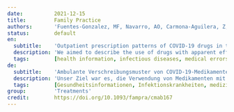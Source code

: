 ```yaml
---
date:          2021-12-15
title:         Family Practice
authors:       'Fuentes-Gonzalez, MF, Navarro, AO, Carmona-Aguilera, Z, et al.'
status:        default
en:
  subtitle:    'Outpatient prescription patterns of COVID-19 drugs in the metropolitan area of Mexico City'
  description: 'We aimed to describe the use of drugs with apparent efficacy in ambulatory patients with confirmed COVID-19 and the relationship of Google Trends searches with prescriptions and the total number of COVID-19 cases in Mexico City. Between March 2020 and February 2021, we surveyed 350 patients confirmed to have COVID-19 across 3 hospitals in Mexico City for their ambulatory prescriptions. We analysed the correlation between prescription patterns of 4 drugs with apparent efficacy against COVID-19, Google Trends searches for these drugs, and the overall number of confirmed COVID-19 cases in Mexico City. We included 350 patients, of whom 59% were women with a median age of 38 years (interquartile range, 29–51), and 72% had a bachelor’s degree or higher. There were ambulatory medical prescriptions in 172 (49%) patients, and self-prescriptions were reported in 99 (28%) patients. The prescription rate was high for hydroxychloroquine/azithromycin (19%) and dexamethasone (25%). There was a decrease in the prescription of hydroxychloroquine (P < 0.001) and a strong positive correlation between hydroxychloroquine prescription and online searches for hydroxychloroquine. There was a strong positive correlation between online searches for azithromycin, dexamethasone, ivermectin, and vitamin D and the number of confirmed COVID-19 cases. During the COVID-19 pandemic, there was a high proportion of prescriptions for hydroxychloroquine/azithromycin and dexamethasone despite their unproven efficacy. Analysis of Google Trends showed a strong correlation between the overall number of confirmed COVID-19 cases and searches for such drugs, suggesting a higher rate of prescriptions. Analysis of online searches could thus help to actively survey public health behaviours in the future.'
  tags:        [health information, infectious diseases, medical errors/patient safety, prescription drug monitoring programs, self-management]
de:
  subtitle:    'Ambulante Verschreibungsmuster von COVID-19-Medikamenten im Großraum Mexiko-Stadt'
  description: 'Unser Ziel war es, die Verwendung von Medikamenten mit offensichtlicher Wirksamkeit bei ambulanten Patienten mit bestätigter COVID-19 zu beschreiben und das Verhältnis von Google Trends-Suchen zu Verschreibungen und der Gesamtzahl der COVID-19-Fälle in Mexiko-Stadt zu untersuchen. Zwischen März 2020 und Februar 2021 befragten wir 350 Patienten mit bestätigter COVID-19 in drei Krankenhäusern in Mexiko-Stadt nach ihren ambulanten Verschreibungen. Wir analysierten die Korrelation zwischen den Verschreibungsmustern von 4 Medikamenten mit offensichtlicher Wirksamkeit gegen COVID-19, Google Trends-Suchen nach diesen Medikamenten und der Gesamtzahl der bestätigten COVID-19-Fälle in Mexiko-Stadt. Wir schlossen 350 Patienten ein, von denen 59 % Frauen mit einem Durchschnittsalter von 38 Jahren (Interquartilsbereich, 29-51) waren, und 72 % hatten einen Bachelor-Abschluss oder höher. Bei 172 (49 %) Patienten wurden ambulante ärztliche Verordnungen ausgestellt, und 99 (28 %) Patienten verschrieben sich selbst Medikamente. Die Verschreibungsrate war hoch für Hydroxychloroquin/Azithromycin (19 %) und Dexamethason (25 %). Es gab einen Rückgang der Verschreibung von Hydroxychloroquin (P < 0,001) und eine starke positive Korrelation zwischen der Verschreibung von Hydroxychloroquin und der Online-Suche nach Hydroxychloroquin. Es gab eine starke positive Korrelation zwischen der Online-Suche nach Azithromycin, Dexamethason, Ivermectin und Vitamin D und der Zahl der bestätigten COVID-19-Fälle. Während der COVID-19-Pandemie gab es einen hohen Anteil an Verschreibungen für Hydroxychloroquin/Azithromycin und Dexamethason, obwohl deren Wirksamkeit nicht bewiesen war. Eine Analyse von Google Trends zeigte eine starke Korrelation zwischen der Gesamtzahl der bestätigten COVID-19-Fälle und den Suchanfragen nach diesen Medikamenten, was auf eine höhere Verschreibungsrate schließen lässt. Die Analyse von Online-Suchanfragen könnte somit dazu beitragen, das Gesundheitsverhalten der Bevölkerung in Zukunft aktiv zu erheben.' 
  tags:        [Gesundheitsinformationen, Infektionskrankheiten, medizinische Fehler/Patientensicherheit, Überwachungsprogramme für verschreibungspflichtige Arzneimittel, Selbstmanagement]
group:         'Treatments'
credit:        https://doi.org/10.1093/fampra/cmab167
---
```

